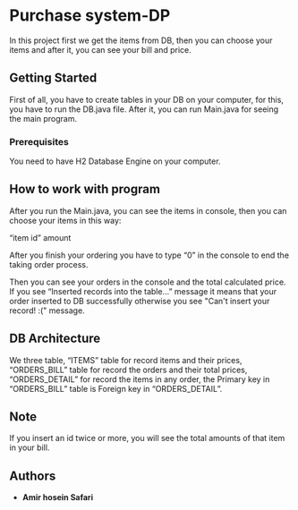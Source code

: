# Purchase system-DP

In this project first we get the items from DB, then you can choose your items and after it, you can see your bill and price.

## Getting Started

First of all, you have to create tables in your DB on your computer, for this, you have to run the DB.java file.
After it, you can run Main.java for seeing the main program.

### Prerequisites

You need to have H2 Database Engine on your computer.


## How to work with program

After you run the Main.java, you can see the items in console, then you can choose your items in this way:

“item id” amount

After you finish your ordering you have to type “0” in the console to end the taking order process.

Then you can see your orders in the console and the total calculated price.
If you see “Inserted records into the table...” message it means that your order inserted to DB successfully otherwise you see "Can't insert your record! :(" message.

## DB Architecture

We three table, “ITEMS” table for record items and their prices, “ORDERS_BILL” table for record the orders and their total prices, “ORDERS_DETAIL” for record the items in any order, the Primary key in “ORDERS_BILL” table is Foreign key in “ORDERS_DETAIL”.

## Note

If you insert an id twice or more, you will see the total amounts of that item in your bill.
## Authors

* **Amir hosein Safari** 


